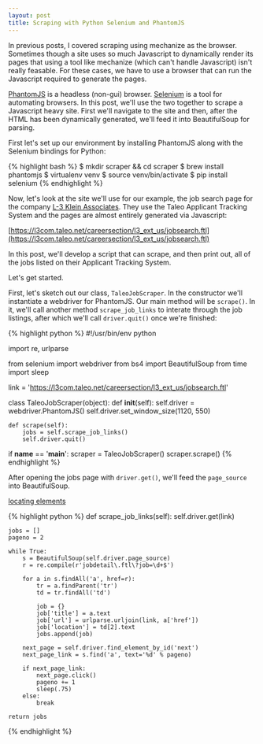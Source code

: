 ```yaml
---
layout: post
title: Scraping with Python Selenium and PhantomJS
---
```


In previous posts, I covered scraping using mechanize as the browser. Sometimes though 
a site uses so much Javascript to dynamically render its pages that using a tool like 
mechanize (which can't handle Javascript) isn't really feasable. For these cases, we have
to use a browser that can run the Javascript required to generate the pages. 

[PhantomJS](http://phantomjs.org/) is a headless (non-gui) browser. [Selenium](http://www.seleniumhq.org/) 
 is a tool for automating browsers. In this post, we'll use the two together to scrape 
a Javascript heavy site. First we'll navigate to the site and then, after the HTML has 
been dynamically generated, we'll feed it into BeautifulSoup for parsing.

First let's set up our environment by installing PhantomJS along with the Selenium bindings 
for Python:

{% highlight bash %}
$ mkdir scraper && cd scraper
$ brew install phantomjs
$ virtualenv venv
$ source venv/bin/activate
$ pip install selenium
{% endhighlight %}

Now, let's look at the site we'll use for our example, the job search page for the company
[L-3 Klein Associates](http://www.l-3com.com/careers/us-job-search.html). They use the Taleo Applicant
Tracking System and the pages are almost entirely generated via Javascript:

[https://l3com.taleo.net/careersection/l3_ext_us/jobsearch.ftl](https://l3com.taleo.net/careersection/l3_ext_us/jobsearch.ftl)

In this post, we'll develop a script that can scrape, and then print out, all of the jobs listed on 
their Applicant Tracking System. 

Let's get started. 

First, let's sketch out our class, `TaleoJobScraper`. In the constructor
we'll instantiate a webdriver for PhantomJS. Our main method will be `scrape()`. In it, we'll
call another method `scrape_job_links` to interate through the job listings, after which we'll
call `driver.quit()` once we're finished:

{% highlight python %}
#!/usr/bin/env python

import re, urlparse

from selenium import webdriver
from bs4 import BeautifulSoup
from time import sleep

link = 'https://l3com.taleo.net/careersection/l3_ext_us/jobsearch.ftl'

class TaleoJobScraper(object):
    def __init__(self):
        self.driver = webdriver.PhantomJS()
        self.driver.set_window_size(1120, 550)

    def scrape(self):
        jobs = self.scrape_job_links()
        self.driver.quit()

if __name__ == '__main__':
    scraper = TaleoJobScraper()
    scraper.scrape()
{% endhighlight %}

After opening the jobs page with `driver.get()`, we'll feed the `page_source` into BeautifulSoup.

[locating elements](http://selenium-python.readthedocs.org/en/latest/locating-elements.html)

{% highlight python %}
def scrape_job_links(self):
    self.driver.get(link)

    jobs = []
    pageno = 2

    while True:
        s = BeautifulSoup(self.driver.page_source)
        r = re.compile(r'jobdetail\.ftl\?job=\d+$')

        for a in s.findAll('a', href=r):
            tr = a.findParent('tr')
            td = tr.findAll('td')

            job = {}
            job['title'] = a.text
            job['url'] = urlparse.urljoin(link, a['href'])
            job['location'] = td[2].text
            jobs.append(job)

        next_page = self.driver.find_element_by_id('next')
        next_page_link = s.find('a', text='%d' % pageno)

        if next_page_link:
            next_page.click()
            pageno += 1
            sleep(.75)
        else:
            break

    return jobs
{% endhighlight %}

